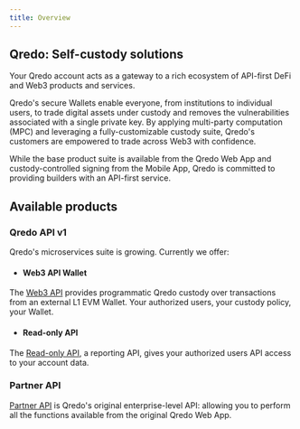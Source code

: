 ```yaml
---
title: Overview
---
```

## Qredo: Self-custody solutions

Your Qredo account acts as a gateway to a rich ecosystem of API-first DeFi and Web3 products and services. 

Qredo's secure Wallets enable everyone, from institutions to individual users, to trade digital assets under custody and removes the vulnerabilities associated with a single private key. By applying multi-party computation (MPC) and leveraging a fully-customizable custody suite, Qredo's customers are empowered to trade across Web3 with confidence.

While the base product suite is available from the Qredo Web App and custody-controlled signing from the Mobile App, Qredo is committed to providing builders with an API-first service.

## Available products

### Qredo API v1

Qredo's microservices suite is growing. Currently we offer:

- #### Web3 API Wallet

The [Web3 API](/developer-guides/api-services/web3-wallet) provides programmatic Qredo custody over transactions from an external L1 EVM Wallet. Your authorized users, your custody policy, your Wallet.

- #### Read-only API

 The [Read-only API](/developer-guides/api-services/read-only), a reporting API, gives your authorized users API access to your account data.

### Partner API

[Partner API](/developer-guides/partner-api) is Qredo's original enterprise-level API: allowing you to perform all the functions available from the original Qredo Web App.

